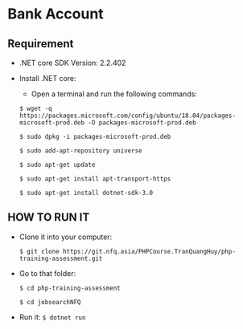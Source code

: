 # Bank Account

## Requirement

- .NET core SDK Version: 2.2.402

- Install .NET core:
  - Open a terminal and run the following commands:
  
  `$ wget -q https://packages.microsoft.com/config/ubuntu/18.04/packages-microsoft-prod.deb -O packages-microsoft-prod.deb`
  
  `$ sudo dpkg -i packages-microsoft-prod.deb`

  `$ sudo add-apt-repository universe`
  
  `$ sudo apt-get update`
  
  `$ sudo apt-get install apt-transport-https`
  
  `$ sudo apt-get install dotnet-sdk-3.0`
  
## HOW TO RUN IT

- Clone it into your computer:

  `$ git clone https://git.nfq.asia/PHPCourse.TranQuangHuy/php-training-assessment.git`

- Go to that folder:

  `$ cd php-training-assessment`

  `$ cd jobsearchNFQ`

- Run it:
  `$ dotnet run`

